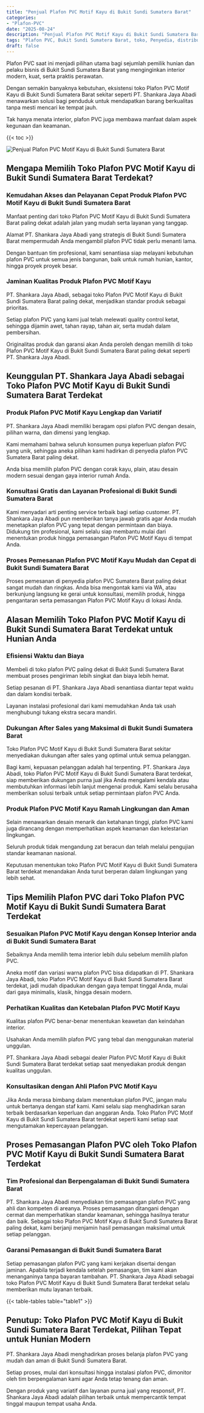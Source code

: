 ```yaml
---
title: "Penjual Plafon PVC Motif Kayu di Bukit Sundi Sumatera Barat"
categories: 
- "Plafon-PVC"
date: "2025-08-24"
description: "Penjual Plafon PVC Motif Kayu di Bukit Sundi Sumatera Barat untuk rumah, perkantoran, serta gerai. Material terbaik, beragam motif, warna menarik, beserta jasa pemasangan dikerjakan oleh tim ahli dan garansi resmi!|Jasa penyediaan Plafon PVC Motif Kayu di Bukit Sundi Sumatera Barat untuk kebutuhan hunian, perkantoran, maupun toko, dengan material unggulan dan penempatan oleh teknisi berpengalaman serta kepastian resmi.|Pilihan Plafon PVC Motif Kayu di Bukit Sundi Sumatera Barat yang terpercaya untuk hunian, office, dan toko, bersama plafon terbaik dan penempatan dikerjakan oleh teknisi ahli dan garansi resmi.|Distribusi Plafon PVC Motif Kayu di Bukit Sundi Sumatera Barat bagi hunian, perkantoran, serta ritel, dengan plafon terbaik dan penempatan dikerjakan oleh tim ahli, dilengkapi beserta garansi resmi.}"
tags: "Plafon PVC, Bukit Sundi Sumatera Barat, toko, Penyedia, distributor"
draft: false
---
```


Plafon PVC saat ini menjadi pilihan utama bagi sejumlah pemilik hunian dan pelaku bisnis di Bukit Sundi Sumatera Barat yang menginginkan interior modern, kuat, serta praktis perawatan.

Dengan semakin banyaknya kebutuhan, eksistensi toko Plafon PVC Motif Kayu di Bukit Sundi Sumatera Barat sekitar seperti PT. Shankara Jaya Abadi menawarkan solusi bagi penduduk untuk mendapatkan barang berkualitas tanpa mesti mencari ke tempat jauh.

Tak hanya menata interior, plafon PVC juga membawa manfaat dalam aspek kegunaan dan keamanan.

{{< toc >}}

![Penjual Plafon PVC Motif Kayu di Bukit Sundi Sumatera Barat](/images/Plafon-PVC/Penjual-Plafon-PVC-Motif-Kayu-di-Bukit-Sundi-Sumatera-Barat.png)


## Mengapa Memilih Toko Plafon PVC Motif Kayu di Bukit Sundi Sumatera Barat Terdekat?

### Kemudahan Akses dan Pelayanan Cepat Produk Plafon PVC Motif Kayu di Bukit Sundi Sumatera Barat

Manfaat penting dari toko Plafon PVC Motif Kayu di Bukit Sundi Sumatera Barat paling dekat adalah jalan yang mudah serta layanan yang tanggap.

Alamat PT. Shankara Jaya Abadi yang strategis di Bukit Sundi Sumatera Barat mempermudah Anda mengambil plafon PVC tidak perlu menanti lama.

Dengan bantuan tim profesional, kami senantiasa siap melayani kebutuhan plafon PVC untuk semua jenis bangunan, baik untuk rumah hunian, kantor, hingga proyek proyek besar.

### Jaminan Kualitas Produk Plafon PVC Motif Kayu

PT. Shankara Jaya Abadi, sebagai toko Plafon PVC Motif Kayu di Bukit Sundi Sumatera Barat paling dekat, menjadikan standar produk sebagai prioritas.

Setiap plafon PVC yang kami jual telah melewati quality control ketat, sehingga dijamin awet, tahan rayap, tahan air, serta mudah dalam pembersihan.

Originalitas produk dan garansi akan Anda peroleh dengan memilih di toko Plafon PVC Motif Kayu di Bukit Sundi Sumatera Barat paling dekat seperti PT. Shankara Jaya Abadi.

## Keunggulan PT. Shankara Jaya Abadi sebagai Toko Plafon PVC Motif Kayu di Bukit Sundi Sumatera Barat Terdekat

### Produk Plafon PVC Motif Kayu Lengkap dan Variatif

PT. Shankara Jaya Abadi memiliki beragam opsi plafon PVC dengan desain, pilihan warna, dan dimensi yang lengkap.

Kami memahami bahwa seluruh konsumen punya keperluan plafon PVC yang unik, sehingga aneka pilihan kami hadirkan di penyedia plafon PVC Sumatera Barat paling dekat.

Anda bisa memilih plafon PVC dengan corak kayu, plain, atau desain modern sesuai dengan gaya interior rumah Anda.

### Konsultasi Gratis dan Layanan Profesional di Bukit Sundi Sumatera Barat

Kami menyadari arti penting service terbaik bagi setiap customer. PT. Shankara Jaya Abadi pun memberikan tanya jawab gratis agar Anda mudah menetapkan plafon PVC yang tepat dengan permintaan dan biaya. Didukung tim profesional, kami selalu siap membantu mulai dari menentukan produk hingga pemasangan Plafon PVC Motif Kayu di tempat Anda.

### Proses Pemesanan Plafon PVC Motif Kayu Mudah dan Cepat di Bukit Sundi Sumatera Barat

Proses pemesanan di penyedia plafon PVC Sumatera Barat paling dekat sangat mudah dan ringkas. Anda bisa mengontak kami via WA, atau berkunjung langsung ke gerai untuk konsultasi, memilih produk, hingga pengantaran serta pemasangan Plafon PVC Motif Kayu di lokasi Anda.

## Alasan Memilih Toko Plafon PVC Motif Kayu di Bukit Sundi Sumatera Barat Terdekat untuk Hunian Anda

### Efisiensi Waktu dan Biaya

Membeli di toko plafon PVC paling dekat di Bukit Sundi Sumatera Barat membuat proses pengiriman lebih singkat dan biaya lebih hemat.

Setiap pesanan di PT. Shankara Jaya Abadi senantiasa diantar tepat waktu dan dalam kondisi terbaik.

Layanan instalasi profesional dari kami memudahkan Anda tak usah menghubungi tukang ekstra secara mandiri.

### Dukungan After Sales yang Maksimal di Bukit Sundi Sumatera Barat

Toko Plafon PVC Motif Kayu di Bukit Sundi Sumatera Barat sekitar menyediakan dukungan after sales yang optimal untuk semua pelanggan.

Bagi kami, kepuasan pelanggan adalah hal terpenting. PT. Shankara Jaya Abadi, toko Plafon PVC Motif Kayu di Bukit Sundi Sumatera Barat terdekat, siap memberikan dukungan purna jual jika Anda mengalami kendala atau membutuhkan informasi lebih lanjut mengenai produk. Kami selalu berusaha memberikan solusi terbaik untuk setiap permintaan plafon PVC Anda.

### Produk Plafon PVC Motif Kayu Ramah Lingkungan dan Aman

Selain menawarkan desain menarik dan ketahanan tinggi, plafon PVC kami juga dirancang dengan memperhatikan aspek keamanan dan kelestarian lingkungan.

Seluruh produk tidak mengandung zat beracun dan telah melalui pengujian standar keamanan nasional.

Keputusan menentukan toko Plafon PVC Motif Kayu di Bukit Sundi Sumatera Barat terdekat menandakan Anda turut berperan dalam lingkungan yang lebih sehat.

## Tips Memilih Plafon PVC dari Toko Plafon PVC Motif Kayu di Bukit Sundi Sumatera Barat Terdekat

### Sesuaikan Plafon PVC Motif Kayu dengan Konsep Interior anda di Bukit Sundi Sumatera Barat

Sebaiknya Anda memilih tema interior lebih dulu sebelum memilih plafon PVC.

Aneka motif dan variasi warna plafon PVC bisa didapatkan di PT. Shankara Jaya Abadi, toko Plafon PVC Motif Kayu di Bukit Sundi Sumatera Barat terdekat, jadi mudah dipadukan dengan gaya tempat tinggal Anda, mulai dari gaya minimalis, klasik, hingga desain modern.

### Perhatikan Kualitas dan Ketebalan Plafon PVC Motif Kayu

Kualitas plafon PVC benar-benar menentukan keawetan dan keindahan interior.

Usahakan Anda memilih plafon PVC yang tebal dan menggunakan material unggulan.

PT. Shankara Jaya Abadi sebagai dealer Plafon PVC Motif Kayu di Bukit Sundi Sumatera Barat terdekat setiap saat menyediakan produk dengan kualitas unggulan.

### Konsultasikan dengan Ahli Plafon PVC Motif Kayu

Jika Anda merasa bimbang dalam menentukan plafon PVC, jangan malu untuk bertanya dengan staf kami. Kami selalu siap menghadirkan saran terbaik berdasarkan keperluan dan anggaran Anda. Toko Plafon PVC Motif Kayu di Bukit Sundi Sumatera Barat terdekat seperti kami setiap saat mengutamakan kepercayaan pelanggan.

## Proses Pemasangan Plafon PVC oleh Toko Plafon PVC Motif Kayu di Bukit Sundi Sumatera Barat Terdekat

### Tim Profesional dan Berpengalaman di Bukit Sundi Sumatera Barat

PT. Shankara Jaya Abadi menyediakan tim pemasangan plafon PVC yang ahli dan kompeten di areanya. Proses pemasangan ditangani dengan cermat dan memperhatikan standar keamanan, sehingga hasilnya teratur dan baik. Sebagai toko Plafon PVC Motif Kayu di Bukit Sundi Sumatera Barat paling dekat, kami berjanji menjamin hasil pemasangan maksimal untuk setiap pelanggan.

### Garansi Pemasangan di Bukit Sundi Sumatera Barat

Setiap pemasangan plafon PVC yang kami kerjakan disertai dengan jaminan. Apabila terjadi kendala setelah pemasangan, tim kami akan menanganinya tanpa bayaran tambahan. PT. Shankara Jaya Abadi sebagai toko Plafon PVC Motif Kayu di Bukit Sundi Sumatera Barat terdekat selalu memberikan mutu layanan terbaik.

{{< table-tables table="table1" >}}

## Penutup: Toko Plafon PVC Motif Kayu di Bukit Sundi Sumatera Barat Terdekat, Pilihan Tepat untuk Hunian Modern

PT. Shankara Jaya Abadi menghadirkan proses belanja plafon PVC yang mudah dan aman di Bukit Sundi Sumatera Barat.

Setiap proses, mulai dari konsultasi hingga instalasi plafon PVC, dimonitor oleh tim berpengalaman kami agar Anda tetap tenang dan aman.

Dengan produk yang variatif dan layanan purna jual yang responsif, PT. Shankara Jaya Abadi adalah pilihan terbaik untuk mempercantik tempat tinggal maupun tempat usaha Anda.
